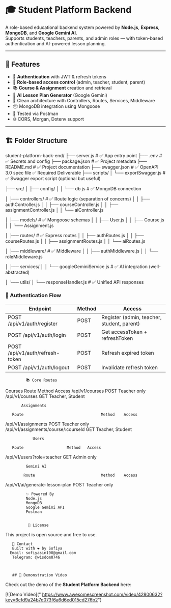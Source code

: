 # 🎓 Student Platform Backend

A role-based educational backend system powered by **Node.js**, **Express**, **MongoDB**, and **Google Gemini AI**.  
Supports students, teachers, parents, and admin roles — with token-based authentication and AI-powered lesson planning.

---

## 🚀 Features

- 🔐 **Authentication** with JWT & refresh tokens
- 👥 **Role-based access control** (admin, teacher, student, parent)
- 📚 **Course & Assignment** creation and retrieval
- 🤖 **AI Lesson Plan Generator** (Google Gemini)
- 🧠 Clean architecture with Controllers, Routes, Services, Middleware
- 📦 MongoDB integration using Mongoose
- 🧪 Tested via Postman
- 🌐 CORS, Morgan, Dotenv support

---

## 🏗 Folder Structure

student-platform-back-end/
├── server.js                  # ✅ App entry point
├── .env                       # ✅ Secrets and config
├── package.json               # ✅ Project metadata
├── README.md                  # ✅ Project documentation
├── swagger.json               # ✅ OpenAPI 3.0 spec file ✅ Required Deliverable
├── scripts/
│   └── exportSwagger.js       # ✅ Swagger export script (optional but useful)

├── src/
│   ├── config/
│   │   └── db.js              # ✅ MongoDB connection

│   ├── controllers/           # ✅ Route logic (separation of concerns)
│   │   ├── authController.js
│   │   ├── courseController.js
│   │   ├── assignmentController.js
│   │   └── aiController.js

│   ├── models/                # ✅ Mongoose schemas
│   │   ├── User.js
│   │   ├── Course.js
│   │   └── Assignment.js

│   ├── routes/                # ✅ Express routes
│   │   ├── authRoutes.js
│   │   ├── courseRoutes.js
│   │   ├── assignmentRoutes.js
│   │   └── aiRoutes.js

│   ├── middleware/            # ✅ Middleware
│   │   ├── authMiddleware.js
│   │   └── roleMiddleware.js

│   ├── services/
│   │   └── googleGeminiService.js # ✅ AI integration (well-abstracted)

│   └── utils/
│       └── responseHandler.js # ✅ Unified API responses




### 🔑 Authentication Flow

| Endpoint                     | Method | Access                     |
|------------------------------|--------|----------------------------|
| POST /api/v1/auth/register    | POST   | Register (admin, teacher, student, parent) |
| POST /api/v1/auth/login       | POST   | Get accessToken + refreshToken             |
| POST /api/v1/auth/refresh-token | POST | Refresh expired token                       |
| POST /api/v1/auth/logout      | POST   | Invalidate refresh token                    |

             


             📚 Core Routes

    
Courses Route	     Method	    Access
/api/v1/courses	     POST	    Teacher only
/api/v1/courses	     GET	    Teacher, Student
           
           Assignments
        
       Route	                              Method	Access
/api/v1/assignments	                      POST	                       Teacher only
/api/v1/assignments/course/:courseId	  GET	        Teacher, Student
                
                Users

       Route	               Method	Access
/api/v1/users?role=teacher	    GET	    Admin only

             Gemini AI

            Route	                          Method	Access
/api/v1/ai/generate-lesson-plan     	       POST  	Teacher only

             ✨ Powered By
             Node.js
             MongoDB
             Google Gemini API
             Postman


              📄 License
This project is open source and free to use.

       📧 Contact
       Built with ❤️ by Sofiya
      Email: sofiyasin190@gmail.com
       Telegram: @wisdom0746



       ## 🎥 Demonstration Video

Check out the demo of the **Student Platform Backend** here:

[![Demo Video]("
https://www.awesomescreenshot.com/video/42800632?key=6cfd9a24b7d073f6a6d6ed015cd276b2")
